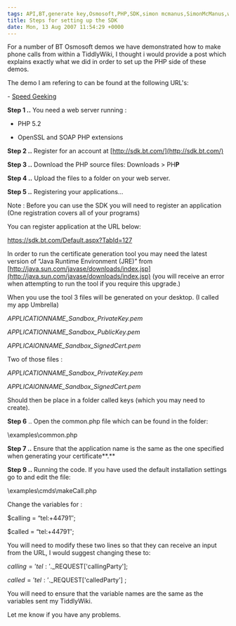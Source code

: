 ```yaml
---
tags: API,BT,generate key,Osmosoft,PHP,SDK,simon mcmanus,SimonMcManus,web service,Web21C
title: Steps for setting up the SDK
date: Mon, 13 Aug 2007 11:54:29 +0000
---
```

For a number of BT Osmosoft demos we have demonstrated how to make phone calls from within a TiddlyWiki, I thought i would provide a post which explains exactly what we did in order to set up the PHP side of these demos.  
  
The demo I am refering to can be found at the following URL's:  
  
\- [Speed Geeking](http://osmosoft.com/events/speedgeeking/ "Speed Geeking")  
  
**Step 1 ..** You need a web server running :  

  
*   PHP 5.2
  
*   OpenSSL and SOAP PHP extensions
  

  

**Step 2 ..** Register for an account at [http://sdk.bt.com/](http://sdk.bt.com/)

  

  

  

**Step 3 ..** Download the PHP source files: Downloads > PH**P**

  

  

**Step 4 ..** Upload the files to a folder on your web server.

  

  

**Step 5 ..**  Registering your applications...

  

  

Note : Before you can use the SDK you will need to register an application (One registration covers all of your programs)

  

You can register application at the URL below:

  

  

https://sdk.bt.com/Default.aspx?TabId=127

  
In order to run the certificate generation tool you may need  the latest version of “Java Runtime Environment (JRE)”  from [http://java.sun.com/javase/downloads/index.jsp](http://java.sun.com/javase/downloads/index.jsp) (you will receive an error when attempting to run the tool if you require this upgrade.)  
  
When you use the tool 3 files will be generated on your desktop. (I called my app Umbrella)  
  
_APPLICATIONNAME\_Sandbox\_PrivateKey.pem_  
  
_APPLICATIONNAME\_Sandbox\_PublicKey.pem_  
  
_APPLICAIONNAME\_Sandbox\_SignedCert.pem_  
  
Two of those files :  
  
_APPLICATIONNAME\_Sandbox\_PrivateKey.pem_  
  
_APPLICAIONNAME\_Sandbox\_SignedCert.pem_  

Should then be place in a folder called keys (which you may need to create).

  
**Step 6** .. Open the common.php file which can be found in the folder:  
  
\\examples\\common.php  
  
**Step 7 ..** Ensure that the application name is the same as the one specified when generating your certificate**.**  
  
**Step 9 ..**  Running the code.  If you have used the default installation settings go to and edit the file:  
  
\\examples\\cmds\\makeCall.php  
  
Change the variables for :  
  
$calling = “tel:+44791″;  
  
$called = “tel:+44791″;  
  
You will need to modify these two lines so that they can receive an input from the URL, I would suggest changing these to:  
  
$calling ='tel:'.$\_REQUEST\['callingParty'\];  
  
$called = 'tel:'.$\_REQUEST\['calledParty'\] ;  
  
You will need to ensure that the variable names are the same as the variables sent my TiddlyWiki.  
  
Let me know if you have any problems.
